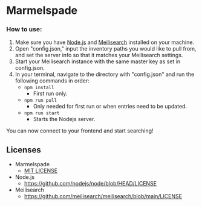 # Marmelspade
### How to use:
1. Make sure you have [Node.js](https://nodejs.org/en/download) and [Meilisearch](https://www.meilisearch.com/docs/learn/self_hosted/getting_started_with_self_hosted_meilisearch) installed on your machine.
2. Open "config.json," input the inventory paths you would like to pull from, and set the server info so that it matches your Meilisearch settings.
3. Start your Meilisearch instance with the same master key as set in config.json.
4. In your terminal, navigate to the directory with "config.json" and run the following commands in order:
    * `npm install`
      * First run only.
    * `npm run pull`
      * Only needed for first run or when entries need to be updated.
    * `npm run start`
      * Starts the Nodejs server.


You can now connect to your frontend and start searching!
## Licenses
* Marmelspade
  * [MIT LICENSE](https://github.com/armbahl/Marmelspade/blob/main/)
* Node.js
  * https://github.com/nodejs/node/blob/HEAD/LICENSE
* Meilisearch
  * https://github.com/meilisearch/meilisearch/blob/main/LICENSE